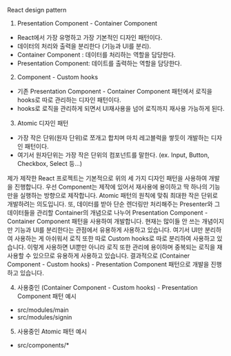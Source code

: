 React design pattern

1. Presentation Component - Container Component

- React에서 가장 유명하고 가장 기본적인 디자인 패턴이다.
- 데이터의 처리와 출력을 분리한다 (기능과 UI를 분리).
- Container Component : 데이터를 처리하는 역할을 담당한다.
- Presentation Component: 데이트를 출력하는 역할을 담당한다.

2. Component - Custom hooks

- 기존 Presentation Component - Container Component 패턴에서 로직을 hooks로 따로 관리하는 디자인 패턴이다.
- hooks로 로직을 관리하게 되면서 UI재사용을 넘어 로직까지 재사용 가능하게 된다.

3. Atomic 디자인 패턴

- 가장 작은 단위(원자 단위)로 쪼개고 합치며 마치 레고블럭을 쌓듯이 개발하는 디자인 패턴이다.
- 여기서 원자단위는 가장 작은 단위의 컴포넌트를 말한다. (ex. Input, Button, Checkbox, Select 등...)

제가 제작한 React 프로젝트는 기본적으로 위의 세 가지 디자인 패턴을 사용하여 개발을 진행합니다.
우선 Component는 제작에 있어서 재사용에 용이하고 딱 하나의 기능만을 실행하는 방향으로 제작합니다.
Atomic 패턴의 원칙에 맞춰 최대한 작은 단위로 개발하려는 의도입니다.
또, 데이터를 받아 단순 렌더링만 처리해주는 Presenter와 그 데이터들을 관리할 Container의 개념으로 나누어
Presentation Component - Container Component 패턴을 사용하여 개발합니다.
현재는 많이들 안 쓰는 개념이지만 기능과 UI를 분리한다는 관점에서 유용하게 사용하고 있습니다.
여기서 UI만 분리하여 사용하는 게 아쉬워서 로직 또한 따로 Custom hooks로 따로 분리하여 사용하고 있습니다.
이렇게 사용하면 UI뿐만 아니라 로직 또한 관리에 용이하며 중복되는 로직을 재사용할 수 있으므로 유용하게 사용하고 있습니다.
결과적으로 (Container Component - Custom hooks) - Presentation Component 패턴으로 개발을 진행하고 있습니다.

4. 사용중인 (Container Component - Custom hooks) - Presentation Component 패턴 예시

- src/modules/main
- src/modules/signin

5. 사용중인 Atomic 패턴 예시

- src/components/\*
